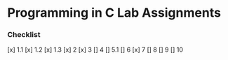 # Programming in C Lab Assignments

### Checklist
[x] 1.1
[x] 1.2
[x] 1.3
[x] 2
[x] 3
[] 4
[] 5.1
[] 6
[x] 7
[] 8
[] 9
[] 10
